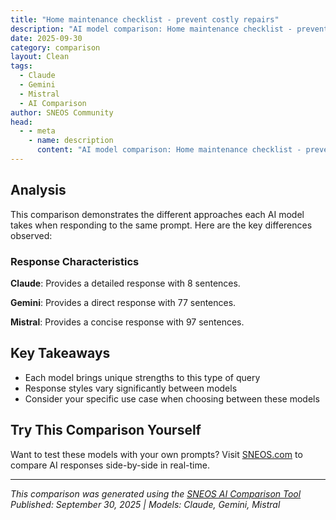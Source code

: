 ```yaml
---
title: "Home maintenance checklist - prevent costly repairs"
description: "AI model comparison: Home maintenance checklist - prevent costly repairs..."
date: 2025-09-30
category: comparison
layout: Clean
tags:
  - Claude
  - Gemini
  - Mistral
  - AI Comparison
author: SNEOS Community
head:
  - - meta
    - name: description
      content: "AI model comparison: Home maintenance checklist - prevent costly repairs..."
---
```


<ChatComparison
  title="Home maintenance checklist - prevent costly repairs"
  prompt="Home maintenance checklist - prevent costly repairs"
  :responses='{
    "Claude": "# Home Maintenance Checklist: Prevent Costly Repairs\n\n## Monthly Tasks\n\n### Interior\n- [ ] Test smoke and carbon monoxide detectors\n- [ ] Check and replace HVAC filters\n- [ ] Run water in unused drains to prevent trap drying\n- [ ] Test GFCI outlets (bathroom, kitchen, outdoor)\n- [ ] Check for water leaks under sinks and around toilets\n\n### Exterior\n- [ ] Walk around property checking for damage\n- [ ] Clear debris from gutters and downspouts\n- [ ] Trim vegetation away from house (3-foot clearance)\n\n## Seasonal Tasks\n\n### Spring\n- [ ] **HVAC**: Schedule professional tune-up for AC\n- [ ] **Roof**: Inspect for loose/damaged shingles, flashing\n- [ ] **Gutters**: Deep clean and check for proper drainage\n- [ ] **Exterior**: Power wash siding, deck, walkways\n- [ ] **Landscaping**: Check grading slopes away from foundation\n- [ ] **Windows**: Inspect caulking and weatherstripping\n\n### Summer\n- [ ] **Plumbing**: Check outdoor spigots and irrigation\n- [ ] **Deck/Patio**: Inspect and reseal wood surfaces\n- [ ] **Driveway**: Fill cracks before they expand\n- [ ] **Attic**: Check insulation and ventilation\n\n### Fall\n- [ ] **HVAC**: Schedule furnace inspection and cleaning\n- [ ] **Chimney**: Professional inspection and cleaning\n- [ ] **Gutters**: Final cleaning before winter\n- [ ] **Weatherization**: Seal gaps, install storm windows\n- [ ] **Outdoor water**: Drain and shut off exterior lines\n- [ ] **Trees**: Trim branches near house/power lines\n\n### Winter\n- [ ] **Ice dams**: Keep gutters clear, ensure proper attic ventilation\n- [ ] **Pipes**: Insulate exposed plumbing\n- [ ] **Heating**: Monitor system performance\n- [ ] **Interior**: Check for drafts and moisture issues\n\n## Annual Tasks\n\n### Major Systems\n- [ ] **Water heater**: Flush tank and check anode rod\n- [ ] **Septic system**: Professional inspection (every 1-3 years)\n- [ ] **Well water**: Test water quality\n- [ ] **Electrical**: Have panel inspected by electrician\n- [ ] **Foundation**: Check for cracks, settling, moisture\n\n### Preventive Maintenance\n- [ ] **Caulking**: Refresh around windows, doors, tubs\n- [ ] **Paint touch-ups**: Address chips before moisture enters\n- [ ] **Appliance maintenance**: Clean dryer vents, refrigerator coils\n- [ ] **Garage door**: Lubricate hardware, test safety features\n\n## High-Priority Items (Address Immediately)\n\n### Water Issues\n- Roof leaks or missing shingles\n- Foundation cracks or water intrusion\n- Plumbing leaks or water damage\n- Poor drainage around foundation\n\n### Safety Hazards\n- Electrical issues (flickering, outlets not working)\n- Gas leaks or carbon monoxide concerns\n- Structural damage or sagging\n- Fire hazards (damaged wiring, blocked vents)\n\n## Money-Saving Tips\n\n1. **DIY what you can**: Basic caulking, filter changes, minor repairs\n2. **Buy quality materials**: Spend more upfront for longer-lasting results\n3. **Keep maintenance records**: Helps with warranty claims and resale\n4. **Address small problems quickly**: A $20 caulk job can prevent $2,000 in water damage\n5. **Seasonal shopping**: Buy maintenance supplies during off-season sales\n\n## When to Call Professionals\n\n- Electrical work beyond basic outlet replacement\n- Major plumbing repairs\n- Roof work above single-story height\n- HVAC system repairs\n- Structural issues\n- Anything you\u0027re not comfortable doing safely\n\n## Estimated Cost Prevention\n\nRegular maintenance typically costs 1-3% of home value annually but can prevent repairs costing 5-10% of home value. A $200 annual HVAC tune-up can prevent a $5,000\u002B system replacement.\n\n**Pro tip**: Create a home maintenance fund of $1-2 per square foot of your home annually for repairs and maintenance.",
    "Gemini": "Okay, here\u0027s a comprehensive home maintenance checklist to help you prevent costly repairs, broken down by frequency and category:\n\n**I.  Monthly Tasks:**\n\n*   **HVAC System:**\n    *   **Air Filters:** Check and replace or clean air filters.  Dirty filters reduce efficiency and can damage the HVAC system.\n*   **Plumbing:**\n    *   **Check Faucets and Toilets:** Look for leaks and drips.  Even small leaks can waste a lot of water and lead to larger problems.\n    *   **Run Water in Infrequently Used Drains:**  Run water down drains in guest bathrooms, basement sinks, etc., to keep the traps full and prevent sewer gas from entering the house.\n*   **Appliances:**\n    *   **Garbage Disposal:** Run with cold water and ice cubes to clean and sharpen the blades.\n*   **Safety:**\n    *   **Smoke Detectors \u0026 Carbon Monoxide Detectors:** Test all smoke and carbon monoxide detectors.  Replace batteries as needed (or per manufacturer instructions).\n*   **Exterior:**\n    *   **Walk around the perimeter:** check for any new cracks, damage to the foundation, or issues with the siding.\n\n**II. Quarterly Tasks (Every 3 Months):**\n\n*   **HVAC System:**\n    *   **Inspect Outdoor HVAC Unit:**  Clear away any debris (leaves, branches, etc.) from around the unit.\n*   **Plumbing:**\n    *   **Check Water Heater:** Inspect for leaks, corrosion, or sediment buildup.  Consider flushing the water heater according to manufacturer\u0027s instructions to remove sediment.\n*   **Appliances:**\n    *   **Refrigerator Coils:** Clean refrigerator coils (usually located on the back or bottom) to improve efficiency.  Unplug the refrigerator first.\n    *   **Range Hood Filter:** Clean or replace the range hood filter.\n*   **Electrical:**\n    *   **Test GFCI Outlets:** Test Ground Fault Circuit Interrupter (GFCI) outlets in bathrooms, kitchens, and outdoor areas.  Press the \u0022test\u0022 button, then the \u0022reset\u0022 button.\n*   **Safety:**\n    *   **Fire Extinguishers:** Check the pressure gauge on fire extinguishers. Ensure they are easily accessible and that you know how to use them.\n*   **Exterior:**\n    *   **Gutters and Downspouts:** Inspect and clean gutters and downspouts, especially after heavy rain or leaf fall.\n*   **Interior:**\n    *   **Check Caulking and Grout:** Inspect caulking around tubs, showers, sinks, and countertops.  Repair or replace as needed.  Check grout for cracks and repair.\n\n**III. Semi-Annual Tasks (Every 6 Months):**\n\n*   **HVAC System:**\n    *   **HVAC Ductwork Visual Inspection:** Look for any visible damage.\n*   **Plumbing:**\n    *   **Check Washing Machine Hoses:** Inspect washing machine hoses for cracks, bulges, or leaks.  Replace rubber hoses with stainless steel braided hoses for added protection against bursting.\n*   **Appliances:**\n    *   **Dryer Vent:** Clean the dryer vent thoroughly to prevent fire hazards and improve drying efficiency.\n*   **Safety:**\n    *   **Smoke \u0026 CO Detector Check:** Check expiration dates on smoke and carbon monoxide detectors. Most have a lifespan of 5-10 years. Replace as needed.\n*   **Exterior:**\n    *   **Inspect Foundation:** Check the foundation for cracks, settling, or water damage.\n*   **Garage Door:** Lubricate garage door springs, rollers, and hinges.  Test the auto-reverse safety feature.\n*   **Interior:**\n    *   **Check Door \u0026 Window Seals:** Inspect weather stripping around doors and windows. Replace if damaged.\n*   **Basement/Crawlspace:**\n    *   **Check for Moisture:** Inspect for signs of moisture or leaks in the basement or crawlspace.\n    *   **Sump Pump:** Test the sump pump to ensure it\u0027s working properly. Pour water into the sump pit to activate the pump.\n\n**IV. Annual Tasks:**\n\n*   **HVAC System:**\n    *   **Professional HVAC Inspection:** Schedule a professional HVAC inspection and tune-up.\n*   **Plumbing:**\n    *   **Inspect Plumbing:** Examine exposed pipes for corrosion.\n    *   **Septic Tank (If Applicable):** Have your septic tank inspected and pumped as needed.\n*   **Electrical:**\n    *   **Electrical Panel:** Inspect the electrical panel for loose wires or corrosion.  Consult a qualified electrician for any repairs or concerns.\n*   **Roof:**\n    *   **Roof Inspection:** Inspect the roof for damaged or missing shingles, leaks, or other problems.  It\u0027s best to hire a professional for this task, especially if you\u0027re not comfortable on a ladder.\n*   **Exterior:**\n    *   **Inspect Siding:** Check siding for damage (cracks, rot, etc.).\n    *   **Wood Trim:** Inspect wood trim around windows, doors, and the foundation.  Repair or repaint as needed to prevent rot.\n    *   **Deck/Patio:** Inspect the deck or patio for damage, rot, or loose boards.  Clean and reseal or stain as needed.\n*   **Interior:**\n    *   **Inspect Attic:** Check the attic for leaks, insulation problems, and signs of pests.\n    *   **Fireplace/Chimney:** Have the fireplace and chimney inspected and cleaned.\n*   **Landscaping:**\n    *   **Tree Trimming:** Trim trees and shrubs to prevent them from damaging the house.\n\n**V.  As Needed:**\n\n*   **Pest Control:** Address any pest problems promptly.\n*   **Painting:** Touch up paint as needed to protect surfaces from the elements.\n*   **Gutter Cleaning:** Clean gutters more frequently if you have a lot of trees around your property.\n\n**Tips for Using This Checklist:**\n\n*   **Create a Schedule:**  Use a calendar or task management app to schedule these tasks.\n*   **Keep Records:**  Keep records of all maintenance work performed, including dates and costs.\n*   **DIY vs. Professional:**  Determine which tasks you can handle yourself and which require a professional.  Don\u0027t hesitate to call a qualified contractor for work that\u0027s beyond your skill level.\n*   **Prioritize:** Focus on the most important tasks first, such as safety-related items and those that can prevent major damage.\n*   **Be Proactive:**  Don\u0027t wait for problems to develop.  Regular maintenance can prevent costly repairs down the road.\n*   **Tailor it to Your Home:** This is a general checklist.  Adjust it to fit the specific needs of your home and climate.\n\n**Disclaimer:**  This checklist is for informational purposes only and should not be considered a substitute for professional advice. Consult with qualified professionals for specific maintenance recommendations for your home. Good luck and happy maintaining!\n",
    "Mistral": "Creating a home maintenance checklist can help you stay on top of routine tasks and prevent costly repairs. Here\u0027s a comprehensive checklist to follow:\n\n### Monthly Tasks\n1. **Test Smoke and Carbon Monoxide Detectors**: Ensure they are functioning properly and replace batteries as needed.\n2. **Clean Kitchen and Bathroom Drains**: Use a drain cleaner or baking soda and vinegar to prevent clogs.\n3. **Inspect and Clean Range Hood Filters**: Remove grease buildup to maintain efficiency.\n4. **Check Water Softener**: Add salt if needed.\n5. **Clean Garbage Disposal**: Use ice cubes and citrus peels to clean and freshen.\n6. **Test Garage Door Opener**: Ensure it is functioning properly and check the safety reverse mechanism.\n7. **Inspect Fire Extinguishers**: Ensure they are accessible and fully charged.\n\n### Quarterly Tasks\n1. **Test GFCI Outlets**: Press the test button to ensure they are working correctly.\n2. **Run Water in Unused Spaces**: Flush toilets and run water in sinks and showers to prevent grime buildup.\n3. **Check Water Heater**: Drain a quart of water to remove sediment.\n4. **Inspect and Clean Dryer Vent**: Remove lint to prevent fires and improve efficiency.\n5. **Clean Refrigerator Coils**: Vacuum the coils to improve efficiency.\n6. **Check for Leaks**: Inspect faucets, toilets, and pipes for any signs of leaks.\n7. **Clean Oven and Stovetop**: Remove grease and food particles to prevent fires.\n\n### Semi-Annual Tasks\n1. **Service Heating and Cooling Systems**: Schedule professional maintenance.\n2. **Clean Gutters**: Remove debris to prevent water damage.\n3. **Inspect Roof**: Check for missing or damaged shingles.\n4. **Check and Clean Chimney**: Ensure it is free of debris and creosote.\n5. **Test Sump Pump**: Pour water into the sump pit to ensure it is working properly.\n6. **Inspect and Clean Windows**: Check for cracks and clean to maintain visibility.\n7. **Check for Pests**: Look for signs of termites, rodents, and other pests.\n\n### Annual Tasks\n1. **Inspect and Clean Fireplace**: Ensure it is safe for use.\n2. **Check and Seal Windows and Doors**: Inspect for drafts and seal as needed.\n3. **Service Septic Tank**: Schedule a professional cleaning.\n4. **Inspect Foundation**: Check for cracks or settling.\n5. **Check and Clean Deck/Patio**: Inspect for rot or damage and clean surfaces.\n6. **Service Major Appliances**: Schedule professional maintenance for refrigerators, ovens, and dishwashers.\n7. **Inspect Plumbing**: Check for leaks, corrosion, and water pressure issues.\n8. **Check Electrical System**: Inspect outlets, switches, and wiring for any issues.\n9. **Inspect and Clean HVAC Ducts**: Ensure they are free of debris and dust.\n10. **Review Home Insurance Policy**: Ensure it is up-to-date and covers all necessary aspects.\n\n### Seasonal Tasks\n#### Spring\n1. **Check and Clean Air Conditioning Unit**: Ensure it is ready for summer use.\n2. **Inspect and Repair Screens**: Check for tears and repair as needed.\n3. **Check Outdoor Faucets**: Ensure they are functioning properly.\n4. **Inspect and Clean Outdoor Lighting**: Replace bulbs and clean fixtures.\n\n#### Summer\n1. **Check and Clean Pool/Spa**: Ensure it is ready for use.\n2. **Inspect and Clean Grill**: Ensure it is safe for use.\n3. **Check and Clean Outdoor Furniture**: Ensure it is in good condition.\n4. **Inspect and Clean Lawn Equipment**: Ensure it is functioning properly.\n\n#### Fall\n1. **Check and Clean Heating System**: Ensure it is ready for winter use.\n2. **Inspect and Clean Fireplace**: Ensure it is safe for use.\n3. **Check and Clean Gutters**: Remove debris to prevent water damage.\n4. **Inspect and Clean Outdoor Lighting**: Replace bulbs and clean fixtures.\n\n#### Winter\n1. **Check and Clean Heating System**: Ensure it is functioning properly.\n2. **Inspect and Clean Fireplace**: Ensure it is safe for use.\n3. **Check and Clean Gutters**: Remove debris to prevent water damage.\n4. **Inspect and Clean Outdoor Lighting**: Replace bulbs and clean fixtures.\n\nBy following this checklist, you can maintain your home efficiently and avoid costly repairs. Regular maintenance not only saves money but also ensures the safety and longevity of your home."
  }'
  published-date="22:46"
/>

## Analysis

This comparison demonstrates the different approaches each AI model takes when responding to the same prompt. Here are the key differences observed:

### Response Characteristics

**Claude**: Provides a detailed response with 8 sentences. 

**Gemini**: Provides a direct response with 77 sentences. 

**Mistral**: Provides a concise response with 97 sentences. 

## Key Takeaways

- Each model brings unique strengths to this type of query
- Response styles vary significantly between models
- Consider your specific use case when choosing between these models

## Try This Comparison Yourself

Want to test these models with your own prompts? Visit [SNEOS.com](https://sneos.com) to compare AI responses side-by-side in real-time.

---

*This comparison was generated using the [SNEOS AI Comparison Tool](https://sneos.com)*
*Published: September 30, 2025 | Models: Claude, Gemini, Mistral*
